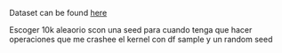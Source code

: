 Dataset can be found [here](https://www.kaggle.com/datasets/cabmarcos/comentarios-de-odio)

Escoger 10k aleaorio scon una seed para cuando tenga que hacer operaciones que me crashee el kernel con df sample y un random seed